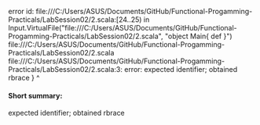 error id: file:///C:/Users/ASUS/Documents/GitHub/Functional-Progamming-Practicals/LabSession02/2.scala:[24..25) in Input.VirtualFile("file:///C:/Users/ASUS/Documents/GitHub/Functional-Progamming-Practicals/LabSession02/2.scala", "object Main{
    def 
}")
file:///C:/Users/ASUS/Documents/GitHub/Functional-Progamming-Practicals/LabSession02/2.scala
file:///C:/Users/ASUS/Documents/GitHub/Functional-Progamming-Practicals/LabSession02/2.scala:3: error: expected identifier; obtained rbrace
}
^
#### Short summary: 

expected identifier; obtained rbrace